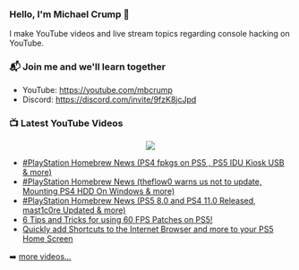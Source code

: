 ### Hello, I'm Michael Crump 👋

I make YouTube videos and live stream topics regarding console hacking on YouTube. 

### 📬 Join me and we'll learn together

- YouTube: https://youtube.com/mbcrump
- Discord: https://discord.com/invite/9fzK8jcJpd

### 📺 Latest YouTube Videos

<div align="center">

[<img src="https://img.shields.io/badge/-Subscribe-red?style=for-the-badge&logo=youtube&logoColor=white"/>](https://www.youtube.com/c/mbcrump?sub_confirmation=1)

</div>

<!-- YOUTUBE:START -->
- [#PlayStation Homebrew News &lpar;PS4 fpkgs on PS5 , PS5 IDU Kiosk USB &amp; more&rpar;](https://www.youtube.com/watch?v=j8geZpPAqYs)
- [#PlayStation Homebrew News &lpar;theflow0 warns us not to update, Mounting PS4 HDD On Windows &amp; more&rpar;](https://www.youtube.com/watch?v=aJB_y_6Nbyo)
- [#PlayStation Homebrew News &lpar;PS5 8.0 and PS4 11.0 Released, mast1c0re Updated &amp; more&rpar;](https://www.youtube.com/watch?v=Nu0m57YOoWs)
- [6 Tips and Tricks for using 60 FPS Patches on PS5!](https://www.youtube.com/watch?v=9IEbemGtiXs)
- [Quickly add Shortcuts to the Internet Browser and more to your PS5 Home Screen](https://www.youtube.com/watch?v=RcKFXITpzEw)
<!-- YOUTUBE:END -->

➡️ [more videos...](https://youtube.com/mbcrump)

